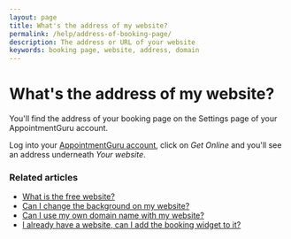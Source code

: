 ```yaml
---
layout: page
title: What's the address of my website?
permalink: /help/address-of-booking-page/
description: The address or URL of your website
keywords: booking page, website, address, domain
---
```


# What's the address of my website?

You'll find the address of your booking page on the Settings page of your AppointmentGuru account.

Log into your [AppointmentGuru account](https://app.appointmentguru.co/), click on *Get Online* and you'll see an address underneath *Your website*.


### Related articles

* [What is the free website?](/help/booking-page)
* [Can I change the background on my website?](/help/change-background)
* [Can I use my own domain name with my website?](/help/use-domain-name)
* [I already have a website, can I add the booking widget to it?](/help/booking-widget)
